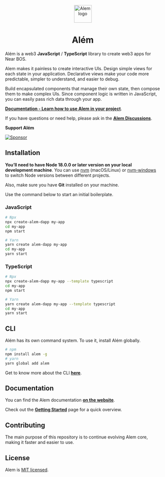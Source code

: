 <!-- https://cdn.jsdelivr.net/gh/wpdas/alem/docs/assets/near-script-logo.png -->
<div align="center"><img src='https://cdn.jsdelivr.net/gh/wpdas/alem/docs/assets/near-script-logo.png' height='57' alt='Alem logo' /></div>

# <div align="center">Além</div>

Além is a web3 **JavaScript** / **TypeScript** library to create web3 apps for Near BOS.

Alem makes it painless to create interactive UIs. Design simple views for each state in your application. Declarative views make your code more predictable, simpler to understand, and easier to debug.

Build encapsulated components that manage their own state, then compose them to make complex UIs. Since component logic is written in JavaScript, you can easily pass rich data through your app.

[**Documentation - Learn how to use Alem in your project**](https://alem.dev).

If you have questions or need help, please ask in the [**Alem Discussions**](https://t.me/alemlib/8).

**Support Além**

<a href="https://bos.potlock.org/?tab=project&projectId=alem-lib.near&potId=oss.v1.potfactory.potlock.near">![Sponsor](https://img.shields.io/badge/donate-30363D?style=for-the-badge&logo=Near&logoColor=#white)</a>

## Installation

**You’ll need to have Node 18.0.0 or later version on your local development machine**. You can use [nvm](https://github.com/creationix/nvm#installation) (macOS/Linux) or [nvm-windows](https://github.com/coreybutler/nvm-windows#node-version-manager-nvm-for-windows) to switch Node versions between different projects.

Also, make sure you have **Git** installed on your machine.

Use the command below to start an initial boilerplate.

### JavaScript

```sh
# Npx
npx create-alem-dapp my-app
cd my-app
npm start
```

```sh
# Yarn
yarn create alem-dapp my-app
cd my-app
yarn start
```

### TypeScript

```sh
# Npx
npx create-alem-dapp my-app --template typescript
cd my-app
npm start
```

```sh
# Yarn
yarn create alem-dapp my-app --template typescript
cd my-app
yarn start
```

## CLI

Além has its own command system. To use it, install Além globally.

```sh
# npm
npm install alem -g
# yarn
yarn global add alem
```

Get to know more about the CLI [**here**](https://alem.dev/?path=cli).

## Documentation

You can find the Alem documentation [**on the website**](https://alem.dev).

Check out the [**Getting Started**](https://alem.dev) page for a quick overview.

## Contributing

The main purpose of this repository is to continue evolving Alem core, making it faster and easier to use.

## License

Alem is [MIT licensed](./LICENSE).
